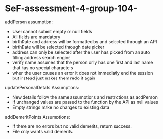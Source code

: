 # SeF-assessment-4-group-104-
addPerson assumption:
- User cannot submit empty or null fields
- All fields are mandatory
- birthDate and address will be formatted by and selected through an API
- birthDate will be selected through date picker 
- address can only be selected after the user has picked from an auto filling address search engine
- verify name assumes that the person only has one first and last name that has no special characters
- when the user causes an error it does not immediatly end the session but instead just makes them redo it again

updatePersonalDetails Assumptions:
- New details follow the same assumptions and restrictions as addPerson
- If unchanged values are passed to the function by the API as null values
- Empty strings make no changes to existing data

addDemeritPoints Assumptions:
- If there are no errors but no valid demerits, return success.
- File only wants valid demerits.